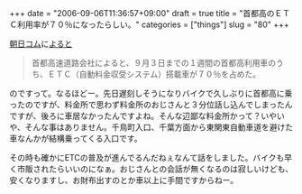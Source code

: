 +++
date = "2006-09-06T11:36:57+09:00"
draft = true
title = "首都高のＥＴＣ利用率が７０％になったらしい。"
categories = ["things"]
slug = "80"
+++

<a href="http://www.asahi.com">朝日コム</a>に<a href="http://www.asahi.com/car/news/TKY200609050305.html">よると</a>

<blockquote>
首都高速道路会社によると、９月３日までの１週間の首都高利用車のうち、ＥＴＣ（自動料金収受システム）搭載車が７０％を占めた。
</blockquote>

のですって。なるほどー。先日遅刻しそうになりバイクで久しぶりに首都高に乗ったのですが、料金所で思わず料金所のおじさんと３分位話し込んでしまったんですが、後ろに車居なかったんですよね。そんな辺鄙な料金所かって？いやいや、そんな事はありません。千鳥町入口、千葉方面から東関東自動車道を避けた車なんかが結構乗ってくる入口です。

その時も確かにETCの普及が進んでるんだねぇなんて話をしました。バイクも早く市販されたらいいのになぁ。おじさんとの会話が無くなるのは寂しいけども、安くなりますし、お財布出すのとか車以上に手間ですからねー。
